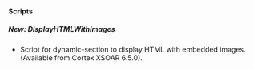 
#### Scripts

##### New: DisplayHTMLWithImages

- Script for dynamic-section to display HTML with embedded images. (Available from Cortex XSOAR 6.5.0).
